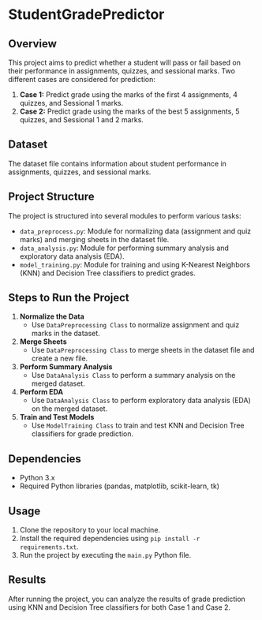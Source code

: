 # StudentGradePredictor

## Overview
This project aims to predict whether a student will pass or fail based on their performance in assignments, quizzes, and sessional marks. Two different cases are considered for prediction:
1. **Case 1:** Predict grade using the marks of the first 4 assignments, 4 quizzes, and Sessional 1 marks.
2. **Case 2:** Predict grade using the marks of the best 5 assignments, 5 quizzes, and Sessional 1 and 2 marks.

## Dataset
The dataset file contains information about student performance in assignments, quizzes, and sessional marks.

## Project Structure
The project is structured into several modules to perform various tasks:
- `data_preprocess.py`: Module for normalizing data (assignment and quiz marks) and merging sheets in the dataset file.
- `data_analysis.py`: Module for performing summary analysis and exploratory data analysis (EDA).
- `model_training.py`: Module for training and using K-Nearest Neighbors (KNN) and Decision Tree classifiers to predict grades.

## Steps to Run the Project
1. **Normalize the Data**
   - Use `DataPreprocessing Class` to normalize assignment and quiz marks in the dataset.
2. **Merge Sheets**
   - Use `DataPreprocessing Class` to merge sheets in the dataset file and create a new file.
3. **Perform Summary Analysis**
   - Use `DataAnalysis Class` to perform a summary analysis on the merged dataset.
4. **Perform EDA**
   - Use `DataAnalysis Class` to perform exploratory data analysis (EDA) on the merged dataset.
5. **Train and Test Models**
   - Use `ModelTraining Class` to train and test KNN and Decision Tree classifiers for grade prediction.

## Dependencies
- Python 3.x
- Required Python libraries (pandas, matplotlib, scikit-learn, tk)

## Usage
1. Clone the repository to your local machine.
2. Install the required dependencies using `pip install -r requirements.txt`.
3. Run the project by executing the `main.py` Python file.

## Results
After running the project, you can analyze the results of grade prediction using KNN and Decision Tree classifiers for both Case 1 and Case 2.
